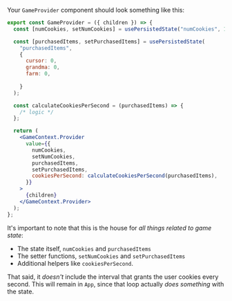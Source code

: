 Your `GameProvider` component should look something like this:

```jsx
export const GameProvider = ({ children }) => {
  const [numCookies, setNumCookies] = usePersistedState("numCookies", 1000);

  const [purchasedItems, setPurchasedItems] = usePersistedState(
    "purchasedItems",
    {
      cursor: 0,
      grandma: 0,
      farm: 0,
      
    }
  );

  const calculateCookiesPerSecond = (purchasedItems) => {
    /* logic */
  };

  return (
    <GameContext.Provider
      value={{
        numCookies,
        setNumCookies,
        purchasedItems,
        setPurchasedItems,
        cookiesPerSecond: calculateCookiesPerSecond(purchasedItems),
      }}
    >
      {children}
    </GameContext.Provider>
  );
};
```

It's important to note that this is the house for _all things related to game state_:

- The state itself, `numCookies` and `purchasedItems`
- The setter functions, `setNumCookies` and `setPurchasedItems`
- Additional helpers like `cookiesPerSecond`.

That said, it _doesn't_ include the interval that grants the user cookies every second. This will remain in `App`, since that loop actually _does something_ with the state.